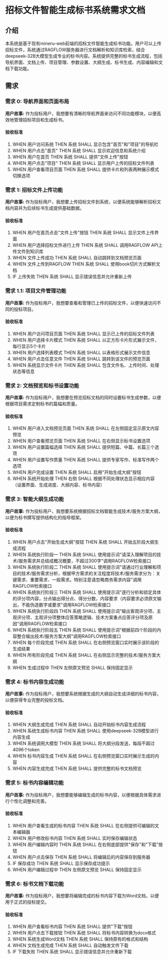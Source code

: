 # 招标文件智能生成标书系统需求文档

## 介绍

本系统是基于现有mineru-web前端的招标文件智能生成标书功能。用户可以上传招标文件，系统通过RAGFLOW服务器进行文档解析和知识库检索，结合deepseek-32B大模型生成专业的标书内容。系统提供完整的标书生成流程，包括导航界面、文档上传、项目管理、参数设置、大纲生成、标书生成、内容编辑和文档下载功能。

## 需求

### 需求 0: 导航界面和页面布局

**用户故事:** 作为投标用户，我想要有清晰的导航界面来访问不同功能模块，以便高效地管理招标项目和生成标书。

#### 验收标准

1. WHEN 用户访问系统 THEN 系统 SHALL 显示包含"首页"和"项目"的导航栏
2. WHEN 用户点击"首页" THEN 系统 SHALL 显示欢迎信息和系统介绍
3. WHEN 用户在首页 THEN 系统 SHALL 提供"文件上传"按钮
4. WHEN 用户点击"项目" THEN 系统 SHALL 显示用户上传的招标文件列表
5. WHEN 用户查看项目页面 THEN 系统 SHALL 提供卡片和列表两种展示模式切换选项

### 需求 1: 招标文件上传功能

**用户故事:** 作为投标用户，我想要上传招标文件到系统，以便系统能够解析招标文档内容并为后续标书生成提供基础数据。

#### 验收标准

1. WHEN 用户在首页点击"文件上传"按钮 THEN 系统 SHALL 显示文件上传界面
2. WHEN 用户选择招标文件进行上传 THEN 系统 SHALL 调用RAGFLOW API上传文件到知识库
3. WHEN 文件上传成功 THEN 系统 SHALL 自动跳转到文档预览页面
4. WHEN 文件上传到RAGFLOW THEN 系统 SHALL 使用book切片方式解析文档
5. IF 上传失败 THEN 系统 SHALL 显示错误信息并允许重新上传

### 需求 1.1: 项目文件管理功能

**用户故事:** 作为投标用户，我想要查看和管理已上传的招标文件，以便快速访问不同的投标项目。

#### 验收标准

1. WHEN 用户访问项目页面 THEN 系统 SHALL 显示已上传的招标文件列表
2. WHEN 用户选择卡片模式 THEN 系统 SHALL 以正方形卡片形式展示文件，每行显示5个卡片
3. WHEN 用户选择列表模式 THEN 系统 SHALL 以表格形式展示文件信息
4. WHEN 用户点击任意文件 THEN 系统 SHALL 跳转到该文件的预览页面
5. WHEN 系统显示文件卡片 THEN 系统 SHALL 包含文件名、上传时间、处理状态等信息

### 需求 2: 文档预览和标书设置功能

**用户故事:** 作为投标用户，我想要在预览招标文档的同时设置标书生成参数，以便根据项目需求定制标书的篇幅和质量。

#### 验收标准

1. WHEN 用户进入文档预览页面 THEN 系统 SHALL 在左侧固定显示原文内容预览
2. WHEN 用户查看预览页面 THEN 系统 SHALL 在右侧显示标书设置选项
3. WHEN 用户设置篇幅选择 THEN 系统 SHALL 提供短篇、中篇、长篇三个选项
4. WHEN 用户设置写作质量 THEN 系统 SHALL 提供专家写作、标准写作两个选项
5. WHEN 用户完成设置 THEN 系统 SHALL 启用"开始生成大纲"按钮
6. WHEN 系统开始处理 THEN 右侧 SHALL 根据不同处理状态显示相应内容（设置界面、生成进度、大纲内容、标书内容）

### 需求 3: 智能大纲生成功能

**用户故事:** 作为投标用户，我想要系统根据招标文档智能生成技术/服务方案大纲，以便为标书撰写提供结构化的指导框架。

#### 验收标准

1. WHEN 用户点击"开始生成大纲"按钮 THEN 系统 SHALL 开始五阶段大纲生成流程
2. WHEN 系统执行阶段一 THEN 系统 SHALL 使用提示词"请深入理解项目的技术/服务需求并总结成概况概要，不超过300字"调用RAGFLOW检索接口
3. WHEN 系统执行阶段二 THEN 系统 SHALL 使用提示词"请通过行业理解和项目的技术/服务需求分析，根据甲方需求的关注程度将技术/服务需求分为：关键需求、重要需求、一般需求。特别注意请忽略商务需求内容"调用RAGFLOW检索接口
4. WHEN 系统执行阶段三 THEN 系统 SHALL 使用提示词"逐行分析和锁定具体的评分项内容，分点输出得分点、得分分数，内容要求（内容要求必须原文输出，不能伪造数字或要求"调用RAGFLOW检索接口
5. WHEN 系统执行阶段四 THEN 系统 SHALL 使用提示词"输出客观评分项、主观评分项、主观评分项整体应答策略逻辑、技术方案重点应答评分项及原因"调用RAGFLOW检索接口
6. WHEN 系统执行阶段五 THEN 系统 SHALL 使用提示词"根据前四个阶段的内容整合输出技术/服务方案大纲"调用RAGFLOW检索接口
7. WHEN 每个阶段完成 THEN 系统 SHALL 在右侧预览窗口实时展示该阶段的生成结果
8. WHEN 所有阶段完成 THEN 系统 SHALL 在右侧显示完整的技术/服务方案大纲
9. WHEN 生成过程中 THEN 左侧原文预览 SHALL 保持固定显示

### 需求 4: 标书内容生成功能

**用户故事:** 作为投标用户，我想要系统根据生成的大纲自动生成详细的标书内容，以便获得专业完整的投标文档。

#### 验收标准

1. WHEN 大纲生成完成 THEN 系统 SHALL 自动开始标书内容生成流程
2. WHEN 系统生成标书内容 THEN 系统 SHALL 使用deepseek-32B模型进行内容生成
3. WHEN 系统调用大模型 THEN 系统 SHALL 将大纲分段发送，每段不超过4096个token
4. WHEN 标书内容生成 THEN 系统 SHALL 在右侧预览窗口实时展示生成的内容
5. WHEN 内容生成完成 THEN 系统 SHALL 提供完整的标书文档预览

### 需求 5: 标书内容编辑功能

**用户故事:** 作为投标用户，我想要能够编辑生成的标书内容，以便根据具体需求进行个性化调整和完善。

#### 验收标准

1. WHEN 用户查看生成的标书内容 THEN 系统 SHALL 在右侧提供可编辑的文本编辑器
2. WHEN 用户修改标书内容 THEN 系统 SHALL 实时保存编辑状态
3. WHEN 用户编辑内容时 THEN 系统 SHALL 在右侧底部提供"保存"和"下载"按钮
4. WHEN 用户点击保存 THEN 系统 SHALL 将编辑后的内容保存到服务器
5. IF 保存成功 THEN 系统 SHALL 显示保存成功提示
6. WHEN 用户编辑过程中 THEN 左侧原文预览 SHALL 保持固定显示

### 需求 6: 标书文档下载功能

**用户故事:** 作为投标用户，我想要将编辑完成的标书内容下载为Word文档，以便用于正式的投标提交。

#### 验收标准

1. WHEN 用户查看标书内容 THEN 系统 SHALL 提供"下载"按钮
2. WHEN 用户点击下载按钮 THEN 系统 SHALL 将标书内容转换为docx格式
3. WHEN 系统生成Word文档 THEN 系统 SHALL 保持原有的格式和结构
4. WHEN 文档生成完成 THEN 系统 SHALL 自动触发文件下载
5. IF 下载失败 THEN 系统 SHALL 显示错误信息并允许重新下载